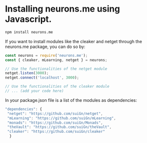 # Installing neurons.me using Javascript.

```bash
npm install neurons.me
```

If you want to install modules like the cleaker and netget through the neurons.me package, you can do so by:

```js
const neurons = require('neurons.me');
const { cleaker, mLearning, netget } = neurons;

// Use the functionalities of the netget module
netget.listen(3000);
netget.connect('localhost', 3000);

// Use the functionalities of the cleaker module
// ... (add your code here)
```



In your package.json file is a list of the modules as dependencies:

```js
"dependencies": {
 "netget": "https://github.com/suiGn/netget",
 "mLearning": "https://github.com/suiGn/mLearning",
 "monads": "https://github.com/suiGn/Monads",
 "theVault": "https://github.com/suiGn/theVault",
 "cleaker": "https://github.com/suiGn/cleaker"
  }
```



